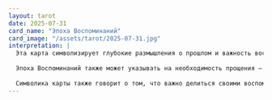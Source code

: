 ```yaml
---
layout: tarot
date: 2025-07-31
card_name: "Эпоха Воспоминаний"
card_image: "/assets/tarot/2025-07-31.jpg"
interpretation: |
  Эта карта символизирует глубокие размышления о прошлом и важность воспоминаний в нашей жизни. Она напоминает нам о том, что, оглядываясь назад, мы можем извлечь мудрость и уроки, которые помогут нам двигаться вперед. Этот день может принести вам моменты, когда вы будете вспоминать значимые события, людей или уроки, которые сформировали вас как личность. Возможно, вам захочется провести время в уединении, чтобы обдумать свои достижения и неудачи.
  
  Эпоха Воспоминаний также может указывать на необходимость прощения — как себя, так и других. Если в вашей жизни есть нерешенные вопросы или обиды, этот день может стать подходящим моментом для их осознания и отпущения. Позвольте себе чувствовать и переживать, и вы сможете освободиться от тяжести прошлого, чтобы принять новое.
  
  Символика карты также говорит о том, что важно делиться своими воспоминаниями с другими. Возможно, вам стоит поговорить с близкими о том, что для вас важно, или даже записать свои мысли и чувства. Это может помочь вам не только лучше понять себя, но и укрепить связи с окружающими. Откройте свое сердце и позвольте воспоминаниям стать частью вашего роста и развития.
---
```

